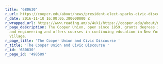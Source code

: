 ```yaml
---
title: '680630'
r_url: https://cooper.edu/about/news/president-elect-sparks-civic-discourse
r_date: 2016-11-10 16:00:05.300000000 Z
r_wrapped_url: https://www.reading.am/p/4uk1/https://cooper.edu/about/news/president-elect-sparks-civic-discourse
r_page_description: The Cooper Union, open since 1859, grants degrees in art, architecture
  and engineering and offers courses in continuing education in New York City's East
  Village.
r_page_title: 'The Cooper Union and Civic Discourse '
r_title: 'The Cooper Union and Civic Discourse '
r_id: '680630'
r_page_id: '498589'
---
```



